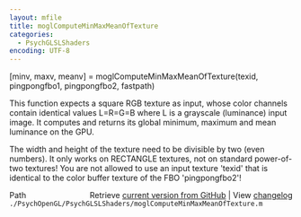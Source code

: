 ```yaml
---
layout: mfile
title: moglComputeMinMaxMeanOfTexture
categories:
  - PsychGLSLShaders
encoding: UTF-8
---
```


[minv, maxv, meanv] = moglComputeMinMaxMeanOfTexture(texid, pingpongfbo1, pingpongfbo2, fastpath)

This function expects a square RGB texture as input, whose color channels
contain identical values L=R=G=B where L is a grayscale (luminance) input
image. It computes and returns its global minimum, maximum and mean luminance
on the GPU.

The width and height of the texture need to be divisible by two (even numbers).
It only works on RECTANGLE textures, not on standard power-of-two textures!
You are not allowed to use an input texture 'texid' that is identical to
the color buffer texture of the FBO 'pingpongfbo2'!


<div class="code_header" style="text-align:right;">
  <span style="float:left;">Path&nbsp;&nbsp;</span> <span class="counter">Retrieve <a href=
  "https://raw.github.com/Psychtoolbox-3/Psychtoolbox-3/beta/./PsychOpenGL/PsychGLSLShaders/moglComputeMinMaxMeanOfTexture.m">current version from GitHub</a> | View <a href=
  "https://github.com/Psychtoolbox-3/Psychtoolbox-3/commits/beta/./PsychOpenGL/PsychGLSLShaders/moglComputeMinMaxMeanOfTexture.m">changelog</a></span>
</div>
<div class="code">
  <code>./PsychOpenGL/PsychGLSLShaders/moglComputeMinMaxMeanOfTexture.m</code>
</div>
